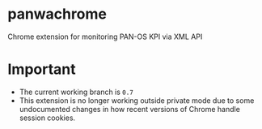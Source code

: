 # panwachrome
Chrome extension for monitoring PAN-OS KPI via XML API

# Important
- The current working branch is `0.7`
- This extension is no longer working outside private mode due to some undocumented changes in how recent versions of Chrome handle session cookies.
